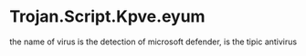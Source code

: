 # Trojan.Script.Kpve.eyum
the name of virus is the detection of microsoft defender, is the tipic antivirus
